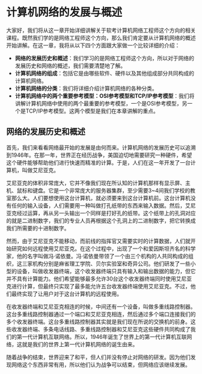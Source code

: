 # 计算机网络的发展与概述

  大家好，我们将从这一章开始详细讲解关于软考计算机网络工程师这个方向的相关课程。既然我们学的是网络工程师这个方向，那么我们肯定要从计算机网络的概述开始讲解。在这一章，我将从以下四个方面跟大家做一个比较详细的介绍：

 - **网络的发展历史和概述**：我们学习的是网络工程师这个方向，所以对于网络的发展历史和网络的概述，我们需要清楚地了解。
 - **计算机网络的组成**：包括它是由哪些软件、硬件以及其他组成部分共同构成的计算机网络。
 - **计算机网络的分类**：我们将详细介绍计算机网络的各种分类。
 - **计算机网络中的两个重要参考模型：OSI参考模型和TCP/IP参考模型**：我们将讲解计算机网络中使用的两个最重要的参考模型，一个是OSI参考模型，另一个是TCP/IP参考模型。这两个模型是我们在本章讲解的重点。

## 网络的发展历史和概述

  首先，我们来看看网络最开始的发展是由何而来。计算机网络的发展历史可以追溯到1946年。在那一年，世界正在经历战争，美国迫切地需要研究一种硬件，希望这个硬件能够帮助他们进行快速而精准的计算。于是，人们在这一年开发了一台计算机，叫做艾尼亚克。
  
  艾尼亚克的体积非常庞大，它并不像我们现在所认知的计算机那样有显示屏、主机、鼠标和键盘。它是一个非常庞大的服务器集群，至少需要3~4间我们学校的教室那么大。人们要想使用这台计算机，就必须要来到这台计算机前。这台计算机没有任何的输入设备，人们需要用一种叫做打孔纸带的东西来输入数据。然后，艾尼亚克经过运算，再从另一头输出一个同样是打好孔的纸带。这个纸带上的孔洞对应的就是二进制数字，我们的专业人员再根据这个孔洞上的二进制数字，把它转换成我们所需要的十进制数字。
  
  然而，由于艾尼亚克不能移动，而前线的指挥官又需要实时的计算数据，人们就开始研究如何远程使用艾尼亚克。在这个过程中，出现了一个和爱因斯坦齐名的科学家，他的名字叫做冯·诺依曼。冯·诺依曼带领了一个由三个机构的人共同构成的组织，这三家机构分别是麻省理工学院、贝尔实验室和奇异公司。他们研发了一些小型的设备，叫做收发器终端，这个收发器终端只具有输入和输出数据的能力，但它并不具有计算能力。他们希望能够最多允许30台这个收发器终端同时使用艾尼亚克进行计算，但最终只实现了最多能允许五台收发器终端使用艾尼亚克。不过，他们最终实现了让用户对于这台计算机的远程使用。
  
  在收发器终端和艾尼亚克相连的时候，中间还有一个设备，叫做多重线路控制器。这台多重线路控制器通过一个端口和艾尼亚克相连，然后通过多个端口连接我们的多个收发器终端。这台多重线路控制器其实就是我们现在所说的交换机的前身。这些收发器终端、多条电话线路、多重线路控制器和艾尼亚克这些硬件共同构成了我们的第一代计算机互联网络。所以，1946年诞生了世界上的第一代计算机互联网络，这就是我们的世界上第一代计算机网络的诞生由来。
  
  随着战争的结束，世界迎来了和平，但人们并没有停止对网络的研发。因为他们发现网络这个东西非常有用，所以他们认为战争可以结束，但网络应该继续发展。
